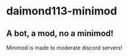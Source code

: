 # daimond113-minimod
<h2>A bot, a mod, no a minimod!</h2>
Minimod is made to moderate discord servers!
